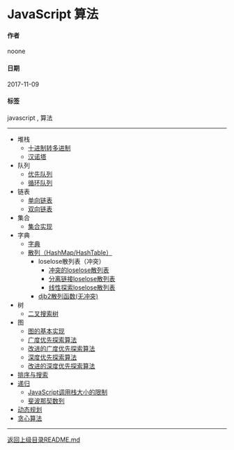 # JavaScript 算法

#### 作者
noone

#### 日期
2017-11-09

#### 标签
   javascript , 算法

---
- 堆栈
  - [十进制转多进制](./stack/堆栈实现十进制转多进制.js)
  - [汉诺塔](./stack/堆栈实现汉诺塔.js)
- 队列
  - [优先队列](./quque/优先队列.js)
  - [循环队列](./quque/循环队列.js)
- 链表
  - [单向链表](./linkedlist/单向链表实现.js)
  - [双向链表](./linkedlist/双向链表实现.js)
- 集合
  - [集合实现](./set/集合Set实现.js)
- 字典
  - [字典](./map/字典.js)
  - [散列（HashMap/HashTable）](../datastructures/array/散列表.md)
    - loselose散列表（冲突）
      - [冲突的loselose散列表](./map/冲突的loselose散列表.js)
      - [分离链接loselose散列表](./map/分离链接loselose散列表.js)
      - [线性探索loselose散列表](./map/线性探索loselose散列表.js)
    - [djb2散列函数(无冲突)](./map/djb2散列函数.js)
- 树
  - [二叉搜索树](./tree/二叉搜索树.js)
- 图
  - [图的基本实现](./graph/graph.js)
  - [广度优先探索算法](./graph/广度优先探索算法.js)
  - [改进的广度优先探索算法](./graph/改进的广度优先探索算法.js)
  - [深度优先探索算法](./graph/深度优先探索算法.js)
  - [改进的深度优先探索算法](./graph/改进的深度优先探索算法.js)
- [排序与搜索](./sort&search/sortandsearch.md)
- [递归](./recursive/recusive.md)
  - [JavaScript调用栈大小的限制](./recursive/JavaScript调用栈大小的限制.js)
  - [斐波那契数列](./recursive/斐波那契数列.js)
- [动态规划](./dynamicProgramming/dp.md)
- [贪心算法](./greedy/greedy.md)
---
[返回上级目录README.md](../README.md)

